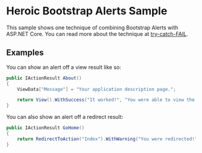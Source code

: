 ﻿# Heroic Bootstrap Alerts Sample
This sample shows one technique of combining Bootstrap Alerts with ASP.NET Core. You can read more about the technique at <a target="_blank" href="https://trycatchfail.com">try-catch-FAIL</a>.

## Examples

You can show an alert off a view result like so:

```cs
public IActionResult About()
{
    ViewData["Message"] = "Your application description page.";

    return View().WithSuccess("It worked!", "You were able to view the about page, congrats!");
}
```

You can also show an alert off a redirect result:

```cs
public IActionResult GoHome()
{
    return RedirectToAction("Index").WithWarning("You were redirected!", "The action you hit has bounced you back to Index!");
}
```
